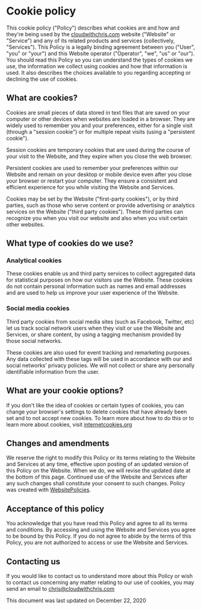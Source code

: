 Cookie policy
=============

This cookie policy ("Policy") describes what cookies are and how and they're being used by the [cloudwithchris.com](https://www.cloudwithchris.com) website ("Website" or "Service") and any of its related products and services (collectively, "Services"). This Policy is a legally binding agreement between you ("User", "you" or "your") and this Website operator ("Operator", "we", "us" or "our"). You should read this Policy so you can understand the types of cookies we use, the information we collect using cookies and how that information is used. It also describes the choices available to you regarding accepting or declining the use of cookies.

What are cookies?
-----------------

Cookies are small pieces of data stored in text files that are saved on your computer or other devices when websites are loaded in a browser. They are widely used to remember you and your preferences, either for a single visit (through a "session cookie") or for multiple repeat visits (using a "persistent cookie").

Session cookies are temporary cookies that are used during the course of your visit to the Website, and they expire when you close the web browser.

Persistent cookies are used to remember your preferences within our Website and remain on your desktop or mobile device even after you close your browser or restart your computer. They ensure a consistent and efficient experience for you while visiting the Website and Services.

Cookies may be set by the Website ("first-party cookies"), or by third parties, such as those who serve content or provide advertising or analytics services on the Website ("third party cookies"). These third parties can recognize you when you visit our website and also when you visit certain other websites.

What type of cookies do we use?
-------------------------------

### Analytical cookies

These cookies enable us and third party services to collect aggregated data for statistical purposes on how our visitors use the Website. These cookies do not contain personal information such as names and email addresses and are used to help us improve your user experience of the Website.

### Social media cookies

Third party cookies from social media sites (such as Facebook, Twitter, etc) let us track social network users when they visit or use the Website and Services, or share content, by using a tagging mechanism provided by those social networks.

These cookies are also used for event tracking and remarketing purposes. Any data collected with these tags will be used in accordance with our and social networks’ privacy policies. We will not collect or share any personally identifiable information from the user.

What are your cookie options?
-----------------------------

If you don't like the idea of cookies or certain types of cookies, you can change your browser's settings to delete cookies that have already been set and to not accept new cookies. To learn more about how to do this or to learn more about cookies, visit [internetcookies.org](https://www.internetcookies.org)

Changes and amendments
----------------------

We reserve the right to modify this Policy or its terms relating to the Website and Services at any time, effective upon posting of an updated version of this Policy on the Website. When we do, we will revise the updated date at the bottom of this page. Continued use of the Website and Services after any such changes shall constitute your consent to such changes. Policy was created with [WebsitePolicies](https://www.websitepolicies.com/cookie-policy-generator).

Acceptance of this policy
-------------------------

You acknowledge that you have read this Policy and agree to all its terms and conditions. By accessing and using the Website and Services you agree to be bound by this Policy. If you do not agree to abide by the terms of this Policy, you are not authorized to access or use the Website and Services.

Contacting us
-------------

If you would like to contact us to understand more about this Policy or wish to contact us concerning any matter relating to our use of cookies, you may send an email to chris@cloudwithchris.com

This document was last updated on December 22, 2020
